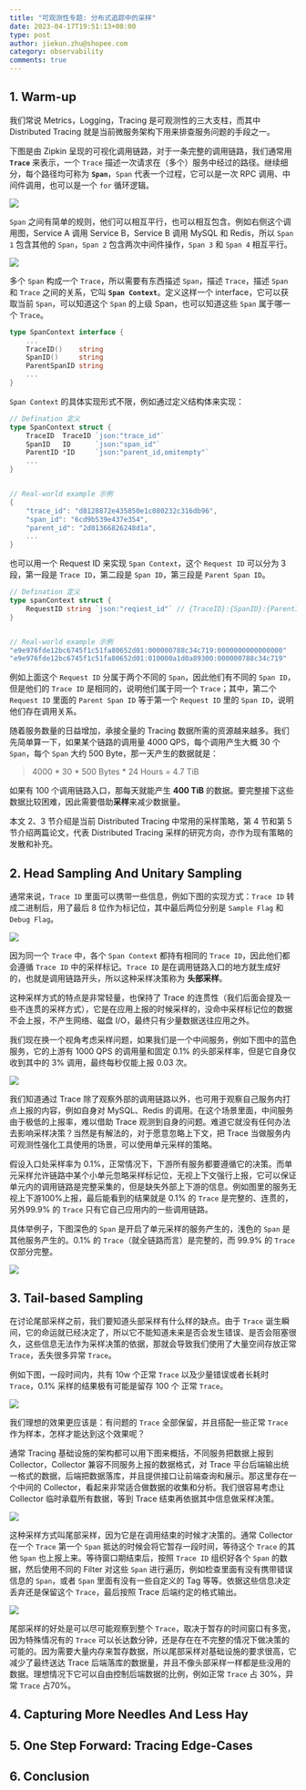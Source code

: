 ```yaml
---
title: "可观测性专题: 分布式追踪中的采样"
date: 2023-04-17T19:51:13+08:00
type: post
author: jiekun.zhu@shopee.com
category: observability
comments: true
---
```


## 1. Warm-up
我们常说 Metrics，Logging，Tracing 是可观测性的三大支柱，而其中 Distributed Tracing 就是当前微服务架构下用来排查服务问题的手段之一。

下图是由 Zipkin 呈现的可视化调用链路，对于一条完整的调用链路，我们通常用 **`Trace`** 来表示，一个 `Trace` 描述一次请求在（多个）服务中经过的路径。继续细分，每个路径均可称为 **`Span`**，`Span` 代表一个过程，它可以是一次 RPC 调用、中间件调用，也可以是一个 `for` 循环逻辑。

![](../202304-sampling-in-distributed-traces/trace_and_span.png)

`Span` 之间有简单的规则，他们可以相互平行，也可以相互包含。例如右侧这个调用图，Service A 调用 Service B，Service B 调用 MySQL 和 Redis，所以 `Span 1` 包含其他的 `Span`，`Span 2` 包含两次中间件操作，`Span 3` 和 `Span 4` 相互平行。

![](../202304-sampling-in-distributed-traces/relationship_between_spans.png)

多个 `Span` 构成一个 `Trace`，所以需要有东西描述 `Span`，描述 `Trace`，描述 `Span` 和 `Trace` 之间的关系，它叫 **`Span Context`**。定义这样一个 interface，它可以获取当前 `Span`，可以知道这个 `Span` 的上级 Span，也可以知道这些 `Span` 属于哪一个 `Trace`。

```go
type SpanContext interface {
    ...
    TraceID()    string
    SpanID()     string
    ParentSpanID string
    ...
}

```

`Span Context` 的具体实现形式不限，例如通过定义结构体来实现：
```go
// Defination 定义
type SpanContext struct {
    TraceID  TraceID `json:"trace_id"`
    SpanID   ID      `json:"span_id"`
    ParentID *ID     `json:"parent_id,omitempty"`
    ...
}


// Real-world example 示例
{
    "trace_id": "d8128872e435850e1c080232c316db96",
    "span_id": "6cd9b539e437e354",
    "parent_id": "2d01366826248d1a",
    ...
}

```

也可以用一个 Request ID 来实现 `Span Context`，这个 `Request ID` 可以分为 3 段，第一段是 `Trace ID`，第二段是 `Span ID`，第三段是 `Parent Span ID`。
```go
// Defination 定义
type spanContext struct {
    RequestID string `json:"reqiest_id"` // {TraceID}:{SpanID}:{ParentID}
}


// Real-world example 示例
"e9e976fde12bc6745f1c51fa80652d01:000000788c34c719:0000000000000000"
"e9e976fde12bc6745f1c51fa80652d01:010000a1d0a89300:000000788c34c719"
```
例如上面这个 `Request ID` 分属于两个不同的 `Span`，因此他们有不同的 `Span ID`，但是他们的 `Trace ID` 是相同的，说明他们属于同一个 `Trace`；其中，第二个 `Request ID` 里面的 `Parent Span ID` 等于第一个 `Request ID` 里的 `Span ID`，说明他们存在调用关系。

随着服务数量的日益增加，承接全量的 Tracing 数据所需的资源越来越多。我们先简单算一下，如果某个链路的调用量 4000 QPS，每个调用产生大概 30 个 `Span`，每个 `Span` 大约 500 Byte，那一天产生的数据就是：

> 4000 * 30 * 500 Bytes * 24 Hours = 4.7 TiB

如果有 100 个调用链路入口，那每天就能产生 **400 TiB** 的数据。要完整接下这些数据比较困难，因此需要借助**采样**来减少数据量。

本文 2、3 节介绍是当前 Distributed Tracing 中常用的采样策略，第 4 节和第 5 节介绍两篇论文，代表 Distributed Tracing 采样的研究方向，亦作为现有策略的发散和补充。

## 2. Head Sampling And Unitary Sampling
通常来说，`Trace ID` 里面可以携带一些信息，例如下图的实现方式：`Trace ID` 转成二进制后，用了最后 8 位作为标记位，其中最后两位分别是 `Sample Flag` 和 `Debug Flag`。

![](../202304-sampling-in-distributed-traces/head_based_sampling.png)

因为同一个 `Trace` 中，各个 `Span Context` 都持有相同的 `Trace ID`，因此他们都会遵循 `Trace ID` 中的采样标记。`Trace ID` 是在调用链路入口的地方就生成好的，也就是调用链路开头，所以这种采样决策称为 **头部采样**。

这种采样方式的特点是非常轻量，也保持了 Trace 的连贯性（我们后面会提及一些不连贯的采样方式），它是在应用上报的时候采样的，没命中采样标记位的数据不会上报，不产生网络、磁盘 I/O，最终只有少量数据送往应用之外。 

我们现在换一个视角考虑采样问题，如果我们是一个中间服务，例如下图中的蓝色服务，它的上游有 1000 QPS 的调用量和固定 0.1% 的头部采样率，但是它自身仅收到其中的 3% 调用，最终每秒仅能上报 0.03 次。

![](../202304-sampling-in-distributed-traces/downstream_aspect.png)

我们知道通过 Trace 除了观察外部的调用链路以外，也可用于观察自己服务内打点上报的内容，例如自身对 MySQL、Redis 的调用。在这个场景里面，中间服务由于极低的上报率，难以借助 Trace 观测到自身的问题。难道它就没有任何办法去影响采样决策？当然是有解法的，对于愿意忽略上下文，把 Trace 当做服务内可观测性强化工具使用的场景，可以使用单元采样的策略。

假设入口处采样率为 0.1%，正常情况下，下游所有服务都要遵循它的决策。而单元采样允许链路中某个小单元忽略采样标记位，无视上下文强行上报，它可以保证单元内的调用链路是完整采集的，但是缺失外部上下游的信息。例如图里的服务无视上下游100%上报，最后能看到的结果就是 0.1% 的 `Trace` 是完整的、连贯的，另外99.9% 的 `Trace` 只有它自己应用内的一些调用链路。

具体举例子，下图深色的 `Span` 是开启了单元采样的服务产生的，浅色的 `Span` 是其他服务产生的。0.1% 的 `Trace`（就全链路而言）是完整的，而 99.9% 的 `Trace` 仅部分完整。

![](../202304-sampling-in-distributed-traces/unitary_sampling_2.png)

## 3. Tail-based Sampling
在讨论尾部采样之前，我们要知道头部采样有什么样的缺点。由于 `Trace` 诞生瞬间，它的命运就已经决定了，所以它不能知道未来是否会发生错误、是否会阻塞很久，这些信息无法作为采样决策的依据，那就会导致我们使用了大量空间存放正常 `Trace`，丢失很多异常 `Trace`。

例如下图，一段时间内，共有 10w 个正常 `Trace` 以及少量错误或者长耗时 `Trace`，0.1% 采样的结果极有可能是留存 100 个 正常 `Trace`。

![](../202304-sampling-in-distributed-traces/troubles_of_head_based_sampling.png)

我们理想的效果更应该是：有问题的 `Trace` 全部保留，并且搭配一些正常 `Trace` 作为样本，怎样才能达到这个效果呢？

通常 Tracing 基础设施的架构都可以用下图来概括，不同服务把数据上报到 Collector，Collector 兼容不同服务上报的数据格式，对 Trace 平台后端输出统一格式的数据，后端把数据落库，并且提供接口让前端查询和展示。那这里存在一个中间的 Collector，看起来非常适合做数据的收集和分析。我们很容易考虑让 Collector 临时承载所有数据，等到 Trace 结束再依据其中信息做采样决策。

![](../202304-sampling-in-distributed-traces/typical_tracing_architecture.png)

这种采样方式叫尾部采样，因为它是在调用结束的时候才决策的。通常 Collector 在一个 `Trace` 第一个 `Span` 抵达的时候会将它暂存一段时间，等待这个 `Trace` 的其他 `Span` 也上报上来。等待窗口期结束后，按照 `Trace ID` 组织好各个 `Span` 的数据，然后使用不同的 Filter 对这些 `Span` 进行遍历，例如检查里面有没有携带错误信息的 `Span`，或者 `Span` 里面有没有一些自定义的 Tag 等等。依据这些信息决定丢弃还是保留这个 `Trace`，最后按照 Trace 后端约定的格式输出。

![](../202304-sampling-in-distributed-traces/tail_based_sampling.png)

尾部采样的好处是可以尽可能观察到整个 `Trace`，取决于暂存的时间窗口有多宽，因为特殊情况有的 `Trace` 可以长达数分钟，还是存在在不完整的情况下做决策的可能的。因为需要大量内存来暂存数据，所以尾部采样对基础设施的要求很高，它减少了最终送达 Trace 后端落库的数据量，并且不像头部采样一样都是些没用的数据。理想情况下它可以自由控制后端数据的比例，例如正常 `Trace` 占 30%，异常 `Trace` 占70%。

## 4. Capturing More Needles And Less Hay

## 5. One Step Forward: Tracing Edge-Cases

## 6. Conclusion